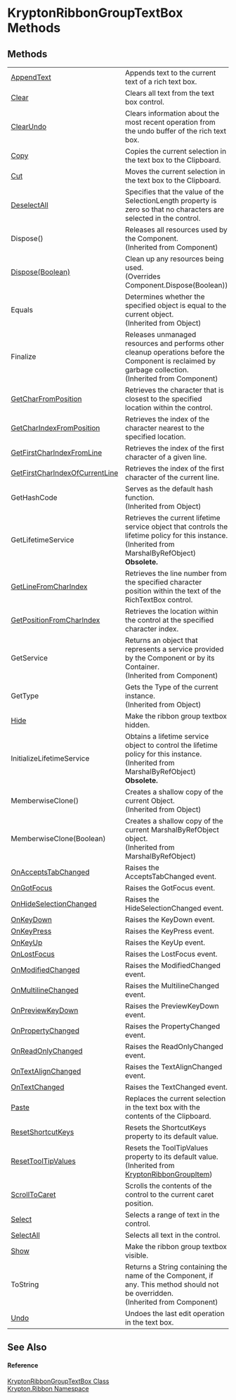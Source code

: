 # KryptonRibbonGroupTextBox Methods




## Methods
<table>
<tr>
<td><a href="22dbac47-0254-296a-b056-fcc45160df9a.md">AppendText</a></td>
<td>Appends text to the current text of a rich text box.</td></tr>
<tr>
<td><a href="e5f39d82-7832-9f82-cdf3-d479339bb620.md">Clear</a></td>
<td>Clears all text from the text box control.</td></tr>
<tr>
<td><a href="7b202ef9-19c1-508a-1527-8614c823318f.md">ClearUndo</a></td>
<td>Clears information about the most recent operation from the undo buffer of the rich text box.</td></tr>
<tr>
<td><a href="c3e3d584-043f-5fc6-9683-c670e220e4bb.md">Copy</a></td>
<td>Copies the current selection in the text box to the Clipboard.</td></tr>
<tr>
<td><a href="ac31f67e-3fc9-9342-b973-de146820332d.md">Cut</a></td>
<td>Moves the current selection in the text box to the Clipboard.</td></tr>
<tr>
<td><a href="ce32fdf1-b2c6-c9ea-76fa-abf3dc67cecc.md">DeselectAll</a></td>
<td>Specifies that the value of the SelectionLength property is zero so that no characters are selected in the control.</td></tr>
<tr>
<td>Dispose()</td>
<td>Releases all resources used by the Component.<br />(Inherited from Component)</td></tr>
<tr>
<td><a href="a0efe062-d699-d5fc-9da6-d07ef594290c.md">Dispose(Boolean)</a></td>
<td>Clean up any resources being used.<br />(Overrides Component.Dispose(Boolean))</td></tr>
<tr>
<td>Equals</td>
<td>Determines whether the specified object is equal to the current object.<br />(Inherited from Object)</td></tr>
<tr>
<td>Finalize</td>
<td>Releases unmanaged resources and performs other cleanup operations before the Component is reclaimed by garbage collection.<br />(Inherited from Component)</td></tr>
<tr>
<td><a href="068dbc4d-d3c2-2b91-5e8d-f54059945261.md">GetCharFromPosition</a></td>
<td>Retrieves the character that is closest to the specified location within the control.</td></tr>
<tr>
<td><a href="4d32929f-e16e-d6d3-66eb-ed57a3183df7.md">GetCharIndexFromPosition</a></td>
<td>Retrieves the index of the character nearest to the specified location.</td></tr>
<tr>
<td><a href="2b215936-fbe9-4817-5d6f-6dbddd856765.md">GetFirstCharIndexFromLine</a></td>
<td>Retrieves the index of the first character of a given line.</td></tr>
<tr>
<td><a href="9d07b976-f06d-83b8-f7b8-9446a748e8e9.md">GetFirstCharIndexOfCurrentLine</a></td>
<td>Retrieves the index of the first character of the current line.</td></tr>
<tr>
<td>GetHashCode</td>
<td>Serves as the default hash function.<br />(Inherited from Object)</td></tr>
<tr>
<td>GetLifetimeService</td>
<td>Retrieves the current lifetime service object that controls the lifetime policy for this instance.<br />(Inherited from MarshalByRefObject)<br /><strong>Obsolete.</strong></td></tr>
<tr>
<td><a href="34e876f5-5dfa-219c-feca-2c4111c8d41b.md">GetLineFromCharIndex</a></td>
<td>Retrieves the line number from the specified character position within the text of the RichTextBox control.</td></tr>
<tr>
<td><a href="338db9ce-3d58-a024-97cf-b33bc5634c65.md">GetPositionFromCharIndex</a></td>
<td>Retrieves the location within the control at the specified character index.</td></tr>
<tr>
<td>GetService</td>
<td>Returns an object that represents a service provided by the Component or by its Container.<br />(Inherited from Component)</td></tr>
<tr>
<td>GetType</td>
<td>Gets the Type of the current instance.<br />(Inherited from Object)</td></tr>
<tr>
<td><a href="16a8d32b-2602-bc80-7f76-e6d04720fa74.md">Hide</a></td>
<td>Make the ribbon group textbox hidden.</td></tr>
<tr>
<td>InitializeLifetimeService</td>
<td>Obtains a lifetime service object to control the lifetime policy for this instance.<br />(Inherited from MarshalByRefObject)<br /><strong>Obsolete.</strong></td></tr>
<tr>
<td>MemberwiseClone()</td>
<td>Creates a shallow copy of the current Object.<br />(Inherited from Object)</td></tr>
<tr>
<td>MemberwiseClone(Boolean)</td>
<td>Creates a shallow copy of the current MarshalByRefObject object.<br />(Inherited from MarshalByRefObject)</td></tr>
<tr>
<td><a href="800ab83f-4316-6380-3138-2dcc2cb12618.md">OnAcceptsTabChanged</a></td>
<td>Raises the AcceptsTabChanged event.</td></tr>
<tr>
<td><a href="62c518a4-0828-f019-ae70-fba53e9fb357.md">OnGotFocus</a></td>
<td>Raises the GotFocus event.</td></tr>
<tr>
<td><a href="6684626d-2499-eb3c-ba36-63759a6423a9.md">OnHideSelectionChanged</a></td>
<td>Raises the HideSelectionChanged event.</td></tr>
<tr>
<td><a href="895a5151-32dc-6256-70d6-27555651dde6.md">OnKeyDown</a></td>
<td>Raises the KeyDown event.</td></tr>
<tr>
<td><a href="b34812bf-38b9-1538-359c-2b3f8d88b961.md">OnKeyPress</a></td>
<td>Raises the KeyPress event.</td></tr>
<tr>
<td><a href="6936a9cd-2ff3-df00-bcdf-d5eb2a77db8c.md">OnKeyUp</a></td>
<td>Raises the KeyUp event.</td></tr>
<tr>
<td><a href="4ec3061a-fd1b-4716-6bad-0386bea61eb5.md">OnLostFocus</a></td>
<td>Raises the LostFocus event.</td></tr>
<tr>
<td><a href="329f4795-bc29-f633-5330-05ef81ed336b.md">OnModifiedChanged</a></td>
<td>Raises the ModifiedChanged event.</td></tr>
<tr>
<td><a href="3297dd98-9266-4a87-9062-6ccacdf4f6db.md">OnMultilineChanged</a></td>
<td>Raises the MultilineChanged event.</td></tr>
<tr>
<td><a href="01e0a2f2-135f-c3bb-e6d4-9afa757acc5d.md">OnPreviewKeyDown</a></td>
<td>Raises the PreviewKeyDown event.</td></tr>
<tr>
<td><a href="b0199d6f-d377-9f0c-063e-42a7773d6ad2.md">OnPropertyChanged</a></td>
<td>Raises the PropertyChanged event.</td></tr>
<tr>
<td><a href="52e5a0d4-7de0-f933-bf17-77a50169f7e8.md">OnReadOnlyChanged</a></td>
<td>Raises the ReadOnlyChanged event.</td></tr>
<tr>
<td><a href="99a118dd-1e1c-7d1b-9d84-74c0d0a6150a.md">OnTextAlignChanged</a></td>
<td>Raises the TextAlignChanged event.</td></tr>
<tr>
<td><a href="3629110c-a77f-f15c-9ef5-ca16846f870f.md">OnTextChanged</a></td>
<td>Raises the TextChanged event.</td></tr>
<tr>
<td><a href="6b59831d-b311-d92f-74d8-3cadfd01ca17.md">Paste</a></td>
<td>Replaces the current selection in the text box with the contents of the Clipboard.</td></tr>
<tr>
<td><a href="f05ff068-3b37-5ddb-bc1e-44490418855a.md">ResetShortcutKeys</a></td>
<td>Resets the ShortcutKeys property to its default value.</td></tr>
<tr>
<td><a href="4c31e104-2033-89a2-6523-f8f6d16791ca.md">ResetToolTipValues</a></td>
<td>Resets the ToolTipValues property to its default value.<br />(Inherited from <a href="42b4e823-3d0e-29bf-ca83-927a7a58295d.md">KryptonRibbonGroupItem</a>)</td></tr>
<tr>
<td><a href="0bb60fd5-e3ef-768c-6392-f2dd8231b8aa.md">ScrollToCaret</a></td>
<td>Scrolls the contents of the control to the current caret position.</td></tr>
<tr>
<td><a href="b9d68b1d-5781-8611-e504-47f083164bc9.md">Select</a></td>
<td>Selects a range of text in the control.</td></tr>
<tr>
<td><a href="bac03304-0f10-46f9-0f3e-22c841df1b0c.md">SelectAll</a></td>
<td>Selects all text in the control.</td></tr>
<tr>
<td><a href="125b4ac0-4f3d-9be7-9169-dfef1c60b623.md">Show</a></td>
<td>Make the ribbon group textbox visible.</td></tr>
<tr>
<td>ToString</td>
<td>Returns a String containing the name of the Component, if any. This method should not be overridden.<br />(Inherited from Component)</td></tr>
<tr>
<td><a href="3018d974-722f-37b5-68be-3f38570cfe8c.md">Undo</a></td>
<td>Undoes the last edit operation in the text box.</td></tr>
</table>

## See Also


#### Reference
<a href="0d8743d6-75d6-91aa-20dc-fecd0c417bc0.md">KryptonRibbonGroupTextBox Class</a>  
<a href="1e9bc734-cff9-e9b8-f013-94cdac669794.md">Krypton.Ribbon Namespace</a>  
